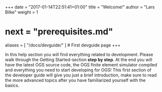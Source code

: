 +++
date = "2017-01-14T22:51:41+01:00"
title = "Welcome!"
author = "Lars Bilke"
weight = 1

# next = "prerequisites.md"
aliases = [ "/docs/devguide/" ] # First devguide page
+++

In this help section you will find everything related to development. Please walk through the Getting Started-section **step by step**. At the end you will have the latest OGS source code, the OGS finite element simulator compiled and everything you need to start developing for OGS! This first section of the developer guide will give you just a brief introduction, make sure to read the more advanced topics after you have familiarized yourself with the basics.
